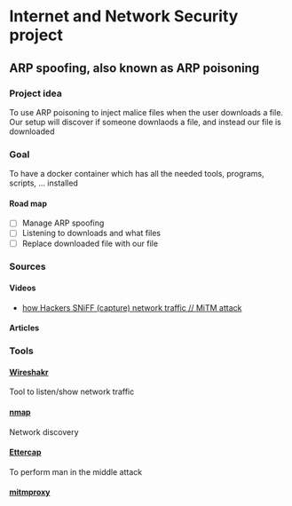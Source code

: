 # Internet and Network Security project

## ARP spoofing, also known as ARP poisoning

### Project idea

To use ARP poisoning to inject malice files when the user downloads a file.
Our setup will discover if someone downlaods a file, and instead our file is downloaded

### Goal

To have a docker container which has all the needed tools, programs, scripts, ... installed

#### Road map

- [ ] Manage ARP spoofing
- [ ] Listening to downloads and what files
- [ ] Replace downloaded file with our file

### Sources

#### Videos

* [how Hackers SNiFF (capture) network traffic // MiTM attack](https://youtu.be/-rSqbgI7oZM?si=xtfKk-oAmu4ksEZM)

#### Articles

### Tools

#### [Wireshakr](https://www.wireshark.org/)

Tool to listen/show network traffic

#### [nmap](https://nmap.org/)

Network discovery

#### [Ettercap](https://www.ettercap-project.org/)

To perform man in the middle attack

#### [mitmproxy](https://mitmproxy.org/)

